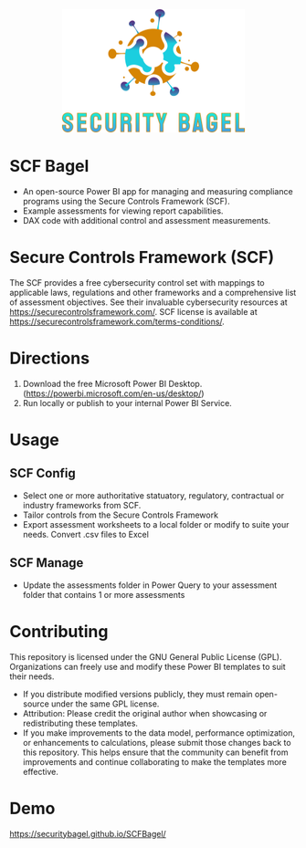 <p align="center">
  <img src="https://github.com/SecurityBagel/SecurityBagel/blob/main/SecurityBagel.png"/>
</p>

# SCF Bagel
- An open-source Power BI app for managing and measuring compliance programs using the Secure Controls Framework (SCF). 
- Example assessments for viewing report capabilities.
- DAX code with additional control and assessment measurements.

# Secure Controls Framework (SCF) 
The SCF provides a free cybersecurity control set with mappings to applicable laws, regulations and other frameworks and a comprehensive list of assessment objectives.
See their invaluable cybersecurity resources at https://securecontrolsframework.com/. SCF license is available at https://securecontrolsframework.com/terms-conditions/.

# Directions
1. Download the free Microsoft Power BI Desktop. (https://powerbi.microsoft.com/en-us/desktop/)  
2. Run locally or publish to your internal Power BI Service.

# Usage
## SCF Config
- Select one or more authoritative statuatory, regulatory, contractual or industry frameworks from SCF.
- Tailor controls from the Secure Controls Framework
- Export assessment worksheets to a local folder or modify to suite your needs. Convert .csv files to Excel
## SCF Manage
- Update the assessments folder in Power Query to your assessment folder that contains 1 or more assessments 

# Contributing
This repository is licensed under the GNU General Public License (GPL).
Organizations can freely use and modify these Power BI templates to suit their needs.
- If you distribute modified versions publicly, they must remain open-source under the same GPL license.
- Attribution: Please credit the original author when showcasing or redistributing these templates.
- If you make improvements to the data model, performance optimization, or enhancements to calculations, please submit those changes back to this repository. This helps ensure that the community can benefit from improvements and continue collaborating to make the templates more effective.

# Demo
https://securitybagel.github.io/SCFBagel/

